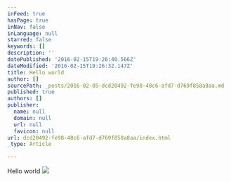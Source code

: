 ```yaml
---
inFeed: true
hasPage: true
inNav: false
inLanguage: null
starred: false
keywords: []
description: ''
datePublished: '2016-02-15T19:26:40.566Z'
dateModified: '2016-02-15T19:26:32.147Z'
title: Hello world
author: []
sourcePath: _posts/2016-02-05-dcd20492-fe98-48c6-afd7-d769f858a8aa.md
published: true
authors: []
publisher:
  name: null
  domain: null
  url: null
  favicon: null
url: dcd20492-fe98-48c6-afd7-d769f858a8aa/index.html
_type: Article

---
```

Hello world ![](https://the-grid-user-content.s3-us-west-2.amazonaws.com/beefc077-ff9b-472b-8423-662d37ec73e2.jpg)